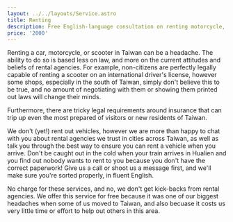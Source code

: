 ```yaml
---
layout: ../../layouts/Service.astro
title: Renting
description: Free English-language consultation on renting motorcycle, scooters, and Cars in Taiwan.
price: '2000'
---
```


Renting a car, motorcycle, or scooter in Taiwan can be a headache. The ability to do so is based
less on law, and more on the current attitudes and beliefs of rental agencies. For example,
non-citizens are perfectly legally capable of renting a scooter on an international driver's license,
however some shops, especially in the south of Taiwan, simply don't believe this to be true, and no
amount of negotiating with them or showing them printed out laws will change their minds.

Furthermore, there are tricky legal requirements around insurance that can trip up even the most
prepared of visitors or new residents of Taiwan.

We don't (yet!) rent out vehicles, however we are more than happy to chat with you about rental
agencies we trust in cities across Taiwan, as well as talk you through the best way to ensure you
can rent a vehicle when you arrive. Don't be caught out in the cold when your train arrives in Hualien
and you find out nobody wants to rent to you because you don't have the correct paperwork! Give us a call
or shoot us a message first, and we'll make sure you're sorted properly, in fluent English.

No charge for these services, and no, we don't get kick-backs from rental agencies. We offer this service for
free because it was one of our biggest headaches when some of us moved to Taiwan, and also
becuase it costs us very little time or effort to help out others in this area.
